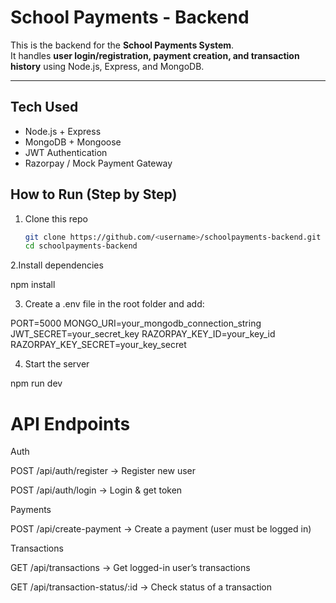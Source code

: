 #  School Payments - Backend

This is the backend for the **School Payments System**.  
It handles **user login/registration, payment creation, and transaction history** using Node.js, Express, and MongoDB.

---

##  Tech Used
- Node.js + Express
- MongoDB + Mongoose
- JWT Authentication
- Razorpay / Mock Payment Gateway



## How to Run (Step by Step)

1. Clone this repo  
   ```bash
   git clone https://github.com/<username>/schoolpayments-backend.git
   cd schoolpayments-backend

   
2.Install dependencies

npm install

3. Create a .env file in the root folder and add:

PORT=5000
MONGO_URI=your_mongodb_connection_string
JWT_SECRET=your_secret_key
RAZORPAY_KEY_ID=your_key_id
RAZORPAY_KEY_SECRET=your_key_secret

4. Start the server

npm run dev


# API Endpoints
Auth

POST /api/auth/register → Register new user

POST /api/auth/login → Login & get token

Payments

POST /api/create-payment → Create a payment (user must be logged in)

Transactions

GET /api/transactions → Get logged-in user’s transactions

GET /api/transaction-status/:id → Check status of a transaction
